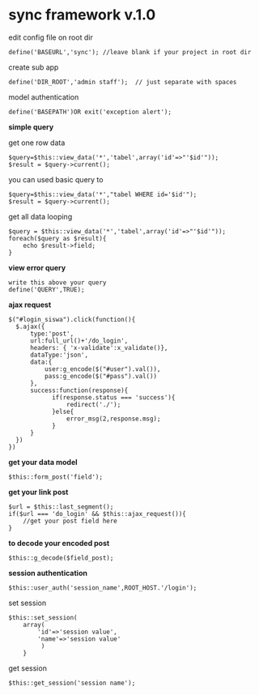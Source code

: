 sync framework v.1.0
===========================================================================================
edit config file on root dir

```
define('BASEURL','sync'); //leave blank if your project in root dir
```
create sub app
```
define('DIR_ROOT','admin staff');  // just separate with spaces
```
model authentication
```
define('BASEPATH')OR exit('exception alert');
```

**simple query**

get one row data
```
$query=$this::view_data('*','tabel',array('id'=>"'$id'"));
$result = $query->current();
```
you can used basic query to
```
$query=$this::view_data('*',"tabel WHERE id='$id'");
$result = $query->current();
```

get all data looping
```
$query = $this::view_data('*','tabel',array('id'=>"'$id'"));
foreach($query as $result){
    echo $result->field;
}
```
**view error query**
```
write this above your query
define('QUERY',TRUE);
```
**ajax request**
```
$("#login_siswa").click(function(){
  $.ajax({
	  type:'post',
      url:full_url()+'/do_login',
      headers: { 'x-validate':x_validate()},
      dataType:'json',
      data:{
          user:g_encode($("#user").val()),
          pass:g_encode($("#pass").val())
      },
      success:function(response){
			if(response.status === 'success'){
				redirect('./');
			}else{
				error_msg(2,response.msg);
			}
      }
  })
})
```
**get your data model**
```
$this::form_post('field');
```
**get your link post**
```
$url = $this::last_segment();
if($url === 'do_login' && $this::ajax_request()){
	//get your post field here
}
```
**to decode your encoded post**
```
$this::g_decode($field_post);
```
**session authentication**
```
$this::user_auth('session_name',ROOT_HOST.'/login');
```
set session
```
$this::set_session(
	array(
		'id'=>'session value',
		'name'=>'session value'
	     )
	}
```
get session
```
$this::get_session('session name');
```
